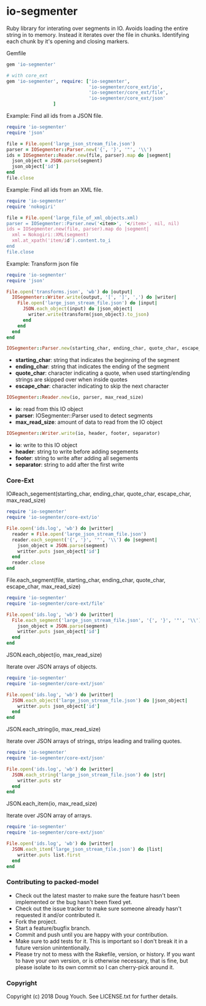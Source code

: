 # io-segmenter

Ruby library for interating over segments in IO.  Avoids loading the entire string in to memory.  Instead it iterates over the file in chunks.  Identifying each chunk by it's opening and closing markers.

Gemfile

```ruby
gem 'io-segmenter'

# with core_ext
gem 'io-segmenter', require: ['io-segmenter',
                              'io-segmenter/core_ext/io',
                              'io-segmenter/core_ext/file',
                              'io-segmenter/core_ext/json'
			     ]
```

Example: Find all ids from a JSON file.

```ruby
require 'io-segmenter'
require 'json'

file = File.open('large_json_stream_file.json')
parser = IOSegmenter::Parser.new('{', '}', '"', '\\')
ids = IOSegmenter::Reader.new(file, parser).map do |segment|
  json_object = JSON.parse(segment)
  json_object['id']
end
file.close
```
Example: Find all ids from an XML file.

```ruby
require 'io-segmenter'
require 'nokogiri'

file = File.open('large_file_of_xml_objects.xml)
parser = IOSegmenter::Parser.new('<item>', '</item>', nil, nil)
ids = IOSegmenter.new(file, parser).map do |segment|
  xml = Nokogiri::XML(segment)
  xml.at_xpath('item/id').content.to_i
end
file.close
```

Example: Transform json file

```ruby
require 'io-segmenter'
require 'json'

File.open('transforms.json', 'wb') do |output|
  IOSegmenter::Writer.write(output, '[', ']', ',') do |writer|
    File.open('large_json_stream_file.json') do |input|
      JSON.each_object(input) do |json_object|
        writer.write(transform(json_object).to_json)
      end
    end
  end
end
```

```ruby
IOSegmenter::Parser.new(starting_char, ending_char, quote_char, escape_char)
```

* **starting_char**: string that indicates the beginning of the segment
* **ending_char**: string that indicates the ending of the segment
* **quote_char**: character indicating a quote, when used starting/ending strings are skipped over when inside quotes
* **escape_char**: character indicating to skip the next character

```ruby
IOSegmenter::Reader.new(io, parser, max_read_size)
```

* **io**: read from this IO object
* **parser**: IOSegmenter::Parser used to detect segments
* **max_read_size**: amount of data to read from the IO object

```ruby
IOSegmenter::Writer.write(io, header, footer, separator)
```

* **io**: write to this IO object
* **header**: string to write before adding segements
* **footer**: string to write after adding all segements
* **separator**: string to add after the first write

### Core-Ext

IO#each_segement(starting_char, ending_char, quote_char, escape_char, max_read_size)

```ruby
require 'io-segmenter'
require 'io-segmenter/core-ext/io'

File.open('ids.log', 'wb') do |writter|
  reader = File.open('large_json_stream_file.json')
  reader.each_segment('{', '}', '"', '\\') do |segment|
    json_object = JSON.parse(segment)
    writter.puts json_object['id']
  end
  reader.close
end
```

File.each_segment(file, starting_char, ending_char, quote_char, escape_char, max_read_size)

```ruby
require 'io-segmenter'
require 'io-segmenter/core-ext/file'

File.open('ids.log', 'wb') do |writter|
  File.each_segment('large_json_stream_file.json', '{', '}', '"', '\\') do |segment|
    json_object = JSON.parse(segment)
    writter.puts json_object['id']
  end
end
```

JSON.each_object(io, max_read_size)

Iterate over JSON arrays of objects.

```ruby
require 'io-segmenter'
require 'io-segmenter/core-ext/json'

File.open('ids.log', 'wb') do |writter|
  JSON.each_object('large_json_stream_file.json') do |json_object|
    writter.puts json_object['id']
  end
end
```

JSON.each_string(io, max_read_size)

Iterate over JSON arrays of strings, strips leading and trailing quotes.

```ruby
require 'io-segmenter'
require 'io-segmenter/core-ext/json'

File.open('ids.log', 'wb') do |writter|
  JSON.each_string('large_json_stream_file.json') do |str|
    writter.puts str
  end
end
```

JSON.each_item(io, max_read_size)

Iterate over JSON array of arrays.

```ruby
require 'io-segmenter'
require 'io-segmenter/core-ext/json'

File.open('ids.log', 'wb') do |writter|
  JSON.each_item('large_json_stream_file.json') do |list|
    writter.puts list.first
  end
end
```

### Contributing to packed-model
 
* Check out the latest master to make sure the feature hasn't been implemented or the bug hasn't been fixed yet.
* Check out the issue tracker to make sure someone already hasn't requested it and/or contributed it.
* Fork the project.
* Start a feature/bugfix branch.
* Commit and push until you are happy with your contribution.
* Make sure to add tests for it. This is important so I don't break it in a future version unintentionally.
* Please try not to mess with the Rakefile, version, or history. If you want to have your own version, or is otherwise necessary, that is fine, but please isolate to its own commit so I can cherry-pick around it.

### Copyright

Copyright (c) 2018 Doug Youch. See LICENSE.txt for
further details.

